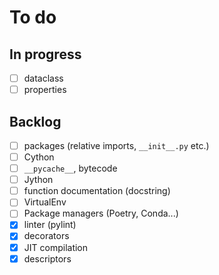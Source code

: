 # To do

## In progress
- [ ] dataclass
- [ ] properties

## Backlog
- [ ] packages (relative imports, `__init__.py` etc.)
- [ ] Cython
- [ ] `__pycache__`, bytecode
- [ ] Jython
- [ ] function documentation (docstring)
- [ ] VirtualEnv
- [ ] Package managers (Poetry, Conda...)
- [X] linter (pylint)
- [X] decorators
- [X] JIT compilation
- [X] descriptors
